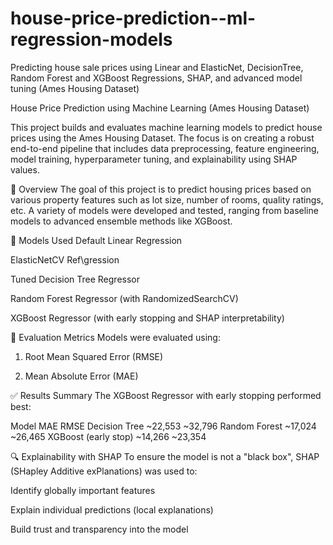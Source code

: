 # house-price-prediction--ml-regression-models
Predicting house sale prices using Linear and ElasticNet, DecisionTree, Random Forest and XGBoost Regressions, SHAP, and advanced model tuning (Ames Housing Dataset)


House Price Prediction using Machine Learning (Ames Housing Dataset)

This project builds and evaluates machine learning models to predict house prices using the Ames Housing Dataset. The focus is on creating a robust end-to-end pipeline that includes data preprocessing, feature engineering, model training, hyperparameter tuning, and explainability using SHAP values.

📌 Overview
The goal of this project is to predict housing prices based on various property features such as lot size, number of rooms, quality ratings, etc. A variety of models were developed and tested, ranging from baseline models to advanced ensemble methods like XGBoost.

🧠 Models Used
Default Linear Regression

ElasticNetCV Ref\gression

Tuned Decision Tree Regressor

Random Forest Regressor (with RandomizedSearchCV)

XGBoost Regressor (with early stopping and SHAP interpretability)

🧪 Evaluation Metrics
Models were evaluated using:

1) Root Mean Squared Error (RMSE)

2) Mean Absolute Error (MAE)

✅ Results Summary
The XGBoost Regressor with early stopping performed best:

Model	MAE	RMSE
Decision Tree	~22,553	~32,796
Random Forest	~17,024	~26,465
XGBoost (early stop)	~14,266	~23,354

🔍 Explainability with SHAP
To ensure the model is not a "black box", SHAP (SHapley Additive exPlanations) was used to:

Identify globally important features

Explain individual predictions (local explanations)

Build trust and transparency into the model

